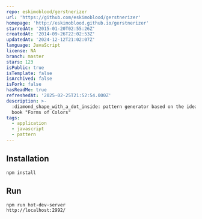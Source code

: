 ```yaml
---
repo: eskimoblood/gerstnerizer
url: 'https://github.com/eskimoblood/gerstnerizer'
homepage: 'http://eskimoblood.github.io/gerstnerizer'
starredAt: '2015-01-20T02:55:26Z'
createdAt: '2014-09-26T22:02:53Z'
updatedAt: '2024-12-12T21:02:07Z'
language: JavaScript
license: NA
branch: master
stars: 123
isPublic: true
isTemplate: false
isArchived: false
isFork: false
hasReadMe: true
refreshedAt: '2025-02-25T21:52:54.000Z'
description: >-
  :diamond_shape_with_a_dot_inside: pattern generator based on the idea of the
  book "Forms of Colors"
tags:
  - application
  - javascript
  - pattern
---
```



## Installation

```
npm install
```

## Run

```
npm run hot-dev-server
http://localhost:2992/
```
